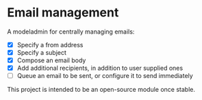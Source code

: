 # Email management

A modeladmin for centrally managing emails:

* [x] Specify a from address
* [x] Specify a subject
* [x] Compose an email body
* [x] Add additional recipients, in addition to user supplied ones
* [ ] Queue an email to be sent, or configure it to send immediately

This project is intended to be an open-source module once stable.
